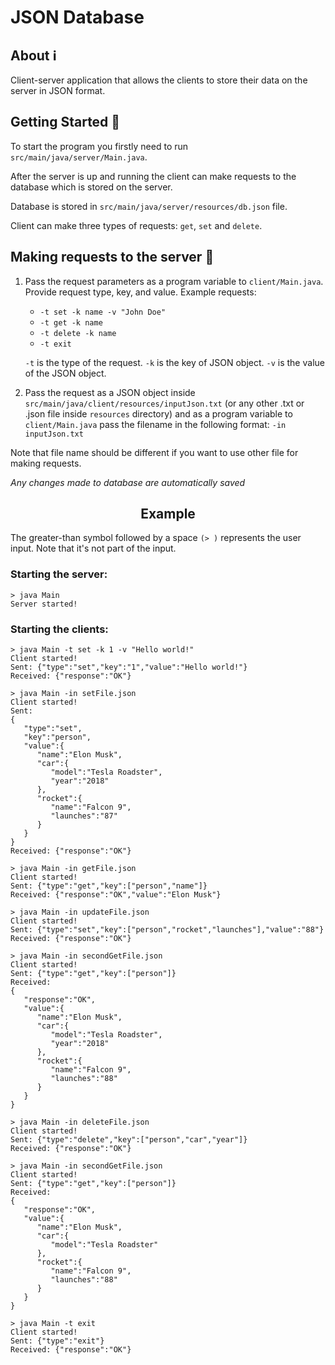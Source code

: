 # JSON Database

## About ℹ️
Client-server application that allows the clients to store their data on the server in JSON format.

## Getting Started 🚀
To start the program you firstly need to run ```src/main/java/server/Main.java```.

After the server is up and running the client can make requests to the database which is stored on the server.

Database is stored in ```src/main/java/server/resources/db.json``` file.

Client can make three types of requests: ```get```, ```set``` and ```delete```.

## Making requests to the server 🧐

1. Pass the request parameters as a program variable to ```client/Main.java```. Provide request type, key, and value.
Example requests: 
   - ```-t set -k name -v "John Doe"```
   - ```-t get -k name```
   - ```-t delete -k name```
   - ```-t exit```

    ```-t``` is the type of the request. ```-k``` is the key of JSON object. ```-v``` is the value of the JSON object.

2. Pass the request as a JSON object inside ```src/main/java/client/resources/inputJson.txt``` (or any other .txt or .json
file inside ```resources``` directory) and as a program variable to ```client/Main.java``` pass the filename in the following
format: ```-in inputJson.txt```

Note that file name should be different if you want to use other file for making requests.

_Any changes made to database are automatically saved_

<h2 align="center">
Example
</h2>

The greater-than symbol followed by a space ```(> )``` represents the user input.
Note that it's not part of the input.
### Starting the server:
```
> java Main
Server started!
```
### Starting the clients:
```
> java Main -t set -k 1 -v "Hello world!" 
Client started!
Sent: {"type":"set","key":"1","value":"Hello world!"}
Received: {"response":"OK"}
```
```
> java Main -in setFile.json 
Client started!
Sent:
{
   "type":"set",
   "key":"person",
   "value":{
      "name":"Elon Musk",
      "car":{
         "model":"Tesla Roadster",
         "year":"2018"
      },
      "rocket":{
         "name":"Falcon 9",
         "launches":"87"
      }
   }
}
Received: {"response":"OK"}
```
```
> java Main -in getFile.json 
Client started!
Sent: {"type":"get","key":["person","name"]}
Received: {"response":"OK","value":"Elon Musk"}
```
```
> java Main -in updateFile.json 
Client started!
Sent: {"type":"set","key":["person","rocket","launches"],"value":"88"}
Received: {"response":"OK"}
```
```
> java Main -in secondGetFile.json 
Client started!
Sent: {"type":"get","key":["person"]}
Received:
{
   "response":"OK",
   "value":{
      "name":"Elon Musk",
      "car":{
         "model":"Tesla Roadster",
         "year":"2018"
      },
      "rocket":{
         "name":"Falcon 9",
         "launches":"88"
      }
   }
}
```
```
> java Main -in deleteFile.json 
Client started!
Sent: {"type":"delete","key":["person","car","year"]}
Received: {"response":"OK"}
```
```
> java Main -in secondGetFile.json 
Client started!
Sent: {"type":"get","key":["person"]}
Received:
{
   "response":"OK",
   "value":{
      "name":"Elon Musk",
      "car":{
         "model":"Tesla Roadster"
      },
      "rocket":{
         "name":"Falcon 9",
         "launches":"88"
      }
   }
}
```
```
> java Main -t exit 
Client started!
Sent: {"type":"exit"}
Received: {"response":"OK"}
```